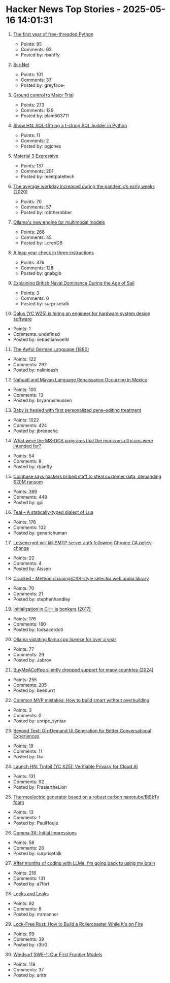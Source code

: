 # Hacker News Top Stories - 2025-05-16 14:01:31

1. [The first year of free-threaded Python](https://labs.quansight.org/blog/free-threaded-one-year-recap)
   - Points: 95
   - Comments: 63
   - Posted by: rbanffy

2. [Sci-Net](https://sci-hub.se/sci-net)
   - Points: 101
   - Comments: 37
   - Posted by: greyface-

3. [Ground control to Major Trial](https://virtualize.sh/blog/ground-control-to-major-trial/)
   - Points: 273
   - Comments: 126
   - Posted by: plam503711

4. [Show HN: SQL-tString a t-string SQL builder in Python](https://github.com/pgjones/sql-tstring)
   - Points: 11
   - Comments: 2
   - Posted by: pgjones

5. [Material 3 Expressive](https://design.google/library/expressive-material-design-google-research)
   - Points: 137
   - Comments: 201
   - Posted by: meetpateltech

6. [The average workday increased during the pandemic’s early weeks (2020)](https://www.library.hbs.edu/working-knowledge/you-re-right-you-are-working-longer-and-attending-more-meetings)
   - Points: 70
   - Comments: 57
   - Posted by: robtherobber

7. [Ollama's new engine for multimodal models](https://ollama.com/blog/multimodal-models)
   - Points: 266
   - Comments: 45
   - Posted by: LorenDB

8. [A leap year check in three instructions](https://hueffner.de/falk/blog/a-leap-year-check-in-three-instructions.html)
   - Points: 376
   - Comments: 128
   - Posted by: gnabgib

9. [Explaining British Naval Dominance During the Age of Sail](https://www.lesswrong.com/posts/YE4XsvSFJiZkWFtFE/explaining-british-naval-dominance-during-the-age-of-sail)
   - Points: 3
   - Comments: 0
   - Posted by: surprisetalk

10. [Dalus (YC W25) is hiring an engineer for hardware system design software](https://www.ycombinator.com/companies/dalus/jobs/oFjdHjD-founding-software-engineer-1)
   - Points: 1
   - Comments: undefined
   - Posted by: sebastianvoelkl

11. [The Awful German Language (1880)](https://faculty.georgetown.edu/jod/texts/twain.german.html)
   - Points: 122
   - Comments: 292
   - Posted by: nalinidash

12. [Náhuatl and Mayan Language Renaissance Occurring in Mexico](https://yucatanmagazine.com/mayan-language-renaissance/)
   - Points: 100
   - Comments: 13
   - Posted by: bryanrasmussen

13. [Baby is healed with first personalized gene-editing treatment](https://www.nytimes.com/2025/05/15/health/gene-editing-personalized-rare-disorders.html)
   - Points: 1022
   - Comments: 424
   - Posted by: jbredeche

14. [What were the MS-DOS programs that the moricons.dll icons were intended for?](https://devblogs.microsoft.com/oldnewthing/20250507-00/?p=111157)
   - Points: 54
   - Comments: 8
   - Posted by: rbanffy

15. [Coinbase says hackers bribed staff to steal customer data, demanding $20M ransom](https://www.cnbc.com/2025/05/15/coinbase-says-hackers-bribed-staff-to-steal-customer-data-and-are-demanding-20-million-ransom.html)
   - Points: 369
   - Comments: 448
   - Posted by: gpi

16. [Teal – A statically-typed dialect of Lua](https://teal-language.org/)
   - Points: 176
   - Comments: 102
   - Posted by: generichuman

17. [Letsencrypt will kill SMTP server auth following Chrome CA policy change](https://social.wildeboer.net/@jwildeboer/114516238307785904)
   - Points: 22
   - Comments: 4
   - Posted by: Aissen

18. [Cracked - Method chaining/CSS-style selector web audio library](https://github.com/billorcutt/i_dropped_my_phone_the_screen_cracked)
   - Points: 70
   - Comments: 21
   - Posted by: stephenhandley

19. [Initialization in C++ is bonkers (2017)](https://blog.tartanllama.xyz/initialization-is-bonkers/)
   - Points: 176
   - Comments: 180
   - Posted by: todsacerdoti

20. [Ollama violating llama.cpp license for over a year](https://github.com/ollama/ollama/issues/3185)
   - Points: 77
   - Comments: 29
   - Posted by: Jabrov

21. [BuyMeACoffee silently dropped support for many countries (2024)](https://zverok.space/blog/2024-08-08-bmac-snafu.html)
   - Points: 255
   - Comments: 205
   - Posted by: beeburrt

22. [Common MVP mistakes: How to build smart without overbuilding](https://www.erlang-solutions.com/blog/common-mvp-mistakes-how-to-build-smart-without-overbuilding/)
   - Points: 3
   - Comments: 0
   - Posted by: unripe_syntax

23. [Beyond Text: On-Demand UI Generation for Better Conversational Experiences](https://blog.fka.dev/blog/2025-05-16-beyond-text-only-ai-on-demand-ui-generation-for-better-conversational-experiences/)
   - Points: 19
   - Comments: 11
   - Posted by: fka

24. [Launch HN: Tinfoil (YC X25): Verifiable Privacy for Cloud AI](undefined)
   - Points: 131
   - Comments: 92
   - Posted by: FrasiertheLion

25. [Thermoelectric generator based on a robust carbon nanotube/BiSbTe foam](https://onlinelibrary.wiley.com/doi/10.1002/cey2.650)
   - Points: 13
   - Comments: 1
   - Posted by: PaulHoule

26. [Comma 3X: Initial Impressions](https://beesbuzz.biz/blog/14719-Comma-3X-Initial-impressions)
   - Points: 58
   - Comments: 26
   - Posted by: surprisetalk

27. [After months of coding with LLMs, I'm going back to using my brain](https://albertofortin.com/writing/coding-with-ai)
   - Points: 216
   - Comments: 131
   - Posted by: a7fort

28. [Leeks and Leaks](https://daniel.haxx.se/blog/2025/05/16/leeks-and-leaks/)
   - Points: 92
   - Comments: 8
   - Posted by: mrmanner

29. [Lock-Free Rust: How to Build a Rollercoaster While It's on Fire](https://yeet.cx/blog/lock-free-rust/)
   - Points: 99
   - Comments: 39
   - Posted by: r3tr0

30. [Windsurf SWE-1: Our First Frontier Models](https://windsurf.com/blog/windsurf-wave-9-swe-1)
   - Points: 119
   - Comments: 37
   - Posted by: arittr

